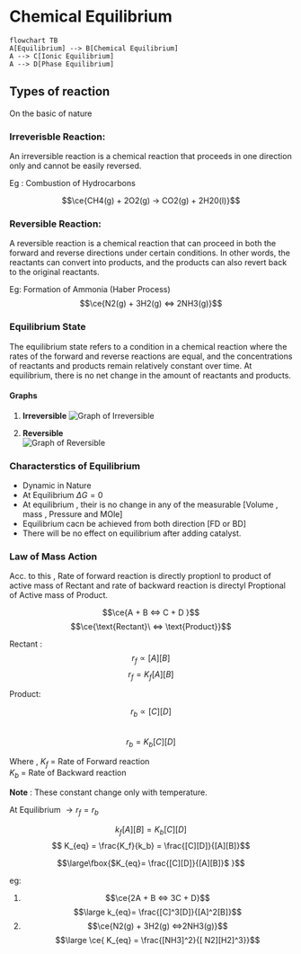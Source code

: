 # Chemical Equilibrium
```mermaid
flowchart TB
A[Equilibrium] --> B[Chemical Equilibrium]
A --> C[Ionic Equilibrium]
A --> D[Phase Equilibrium]

```

## Types of reaction

On the basic of nature 
### Irreverisble Reaction:
An irreversible reaction is a chemical reaction that proceeds in one direction only and cannot be easily reversed.  

Eg : Combustion of Hydrocarbons  
  
$$\ce{CH4(g) + 2O2(g) -> CO2(g) + 2H20(l)}$$

### Reversible Reaction:

A reversible reaction is a chemical reaction that can proceed in both the forward and reverse directions under certain conditions. 
In other words, the reactants can convert into products, and the products can also revert back to the original reactants.   

Eg: Formation of Ammonia (Haber Process)
$$\ce{N2(g) + 3H2(g) <=> 2NH3(g)}$$

### Equilibrium State
The equilibrium state refers to a condition in a chemical reaction where the rates of the forward and reverse reactions are equal, and the concentrations of reactants and products remain relatively constant over time. At equilibrium, there is no net change in the amount of reactants and products.

#### Graphs 

1. **Irreversible**
![Graph of Irreversible](https://cdn.discordapp.com/attachments/1170953274384453702/1173636731346636891/image.png?ex=6564ad61&is=65523861&hm=e2a8785b303bae6207ee4ebb715c8cafa6feb4ef7f350b19e3788a4c105ac326&)
 
1. **Reversible**  
![Graph of Reversible](https://cdn.discordapp.com/attachments/1170953274384453702/1173638517633601597/image.png?ex=6564af0b&is=65523a0b&hm=882df824ca12806088a39da4e167c583c142f20c0240e36853b45a5448c9cb4f&)


### Characterstics of Equilibrium

- Dynamic in Nature
- At Equilibrium $\Delta G = 0$
- At equilibrium , their is no change in any of the measurable [Volume , mass , Pressure and MOle]
- Equilibrium cacn be achieved from both direction [FD or BD]
- There will be no effect on equilibrium after adding catalyst.

### Law of Mass Action

Acc. to this , Rate of forward reaction is directly proptionl to product of active mass of Rectant and rate of backward reaction is directyl Proptional of Active mass of Product.  

$$\ce{A + B <=> C + D }$$
$$\ce{\text{Rectant}\  <=> \text{Product}}$$

Rectant :
$$r_f \propto [A][B]$$ 
$$r_f = K_f [A][B]$$   

Product:

$$r_b \propto [C][D]$$   
$$r_b = K_b [C][D]$$  

Where , $K_f$ = Rate of Forward reaction  
 $K_b$ = Rate of Backward reaction  

 **Note** : These constant change only with temperature.

At Equilibrium $\to  r_f = r_b$

$$k_f [A][B] = K_b[C][D]$$
$$ K_{eq} = \frac{K_f}{k_b} = \frac{[C][D]}{[A][B]}$$

$$\large\fbox{$K_{eq}= \frac{[C][D]}{[A][B]}$  }$$

eg: 
1. $$\ce{2A + B <=> 3C + D}$$
   $$\large k_{eq}= \frac{[C]^3[D]}{[A]^2[B]}$$
2. $$\ce{N2(g) + 3H2(g) <=>2NH3(g)}$$
   $$\large \ce{ K_{eq} = \frac{[NH3]^2}{[ N2][H2]^3}}$$










